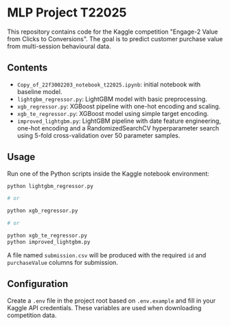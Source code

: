 # MLP Project T22025

This repository contains code for the Kaggle competition
"Engage-2 Value from Clicks to Conversions". The goal is to
predict customer purchase value from multi-session behavioural data.

## Contents

- `Copy_of_22f3002203_notebook_t22025.ipynb`: initial notebook with baseline model.
- `lightgbm_regressor.py`: LightGBM model with basic preprocessing.
- `xgb_regressor.py`: XGBoost pipeline with one-hot encoding and scaling.
- `xgb_te_regressor.py`: XGBoost model using simple target encoding.
- `improved_lightgbm.py`: LightGBM pipeline with date feature engineering,
  one-hot encoding and a RandomizedSearchCV hyperparameter search using
  5-fold cross-validation over 50 parameter samples.
## Usage

Run one of the Python scripts inside the Kaggle notebook environment:

```bash
python lightgbm_regressor.py

# or

python xgb_regressor.py

# or

python xgb_te_regressor.py
python improved_lightgbm.py
```

A file named `submission.csv` will be produced with the required
`id` and `purchaseValue` columns for submission.

## Configuration

Create a `.env` file in the project root based on `.env.example` and fill in your Kaggle API credentials. These variables are used when downloading competition data.
